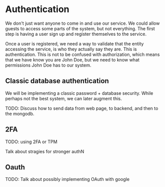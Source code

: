 # Authentication

We don't just want anyone to come in and use our service.  We could allow guests to access some
parts of the system, but not everything.  The first step is having a user sign up and register
themselves to the service.

Once a user is registered, we need a way to validate that the entity accessing the service, is who
they actually say they are.  This is authentication.  This is not to be confused with authorization,
which means that we have know you are John Doe, but we need to know what permissions John Doe has to
our system.

## Classic database authentication

We will be implementing a classic password + database security.  While perhaps not the best system,
we can later augment this.

TODO: Discuss how to send data from web page, to backend, and then to the mongodb.

## 2FA

TODO: using 2FA or TPM

Talk about stragies for stronger authN

## Oauth

TODO: Talk about possibly implementing OAuth with google